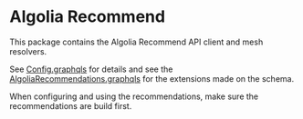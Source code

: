 # Algolia Recommend

This package contains the Algolia Recommend API client and mesh resolvers.

See [Config.graphqls](./Config.graphqls) for details and see the
[AlgoliaRecommendations.graphqls](./schema/AlgoliaRecommendations.graphqls) for
the extensions made on the schema.

When configuring and using the recommendations, make sure the recommendations
are build first.
